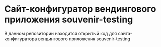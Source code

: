 # Сайт-конфигуратор вендингового приложения souvenir-testing
В данном репозитории находится открытый код для сайта-конфигуратора вендингового приложения souvenir-testing

